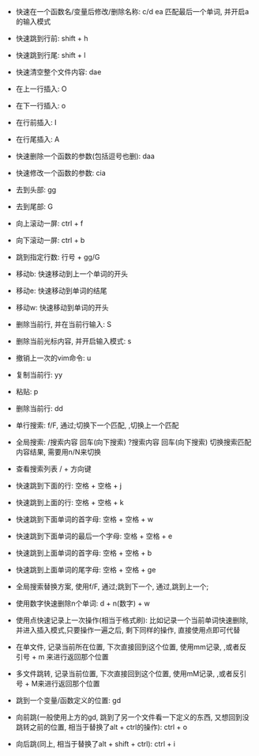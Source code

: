 - 快速在一个函数名/变量后修改/删除名称: c/d ea 匹配最后一个单词, 并开启a的输入模式

- 快速跳到行前: shift + h

- 快速跳到行尾:  shift + l

- 快速清空整个文件内容: dae

- 在上一行插入: O

- 在下一行插入: o

- 在行前插入: I

- 在行尾插入: A

- 快速删除一个函数的参数(包括逗号也删): daa

- 快速修改一个函数的参数: cia

- 去到头部: gg

- 去到尾部: G

- 向上滚动一屏: ctrl + f

- 向下滚动一屏: ctrl + b

- 跳到指定行数: 行号 + gg/G

- 移动b: 快速移动到上一个单词的开头

- 移动e: 快速移动到单词的结尾

- 移动w: 快速移动到单词的开头

- 删除当前行, 并在当前行输入: S

- 删除当前光标内容, 并开启输入模式: s

- 撤销上一次的vim命令: u

- 复制当前行: yy

- 粘贴: p

- 删除当前行: dd

- 单行搜索: f/F, 通过;切换下一个匹配, ,切换上一个匹配

- 全局搜索: /搜索内容 回车(向下搜索)  ?搜索内容 回车(向下搜索) 切换搜索匹配内容结果, 需要用n/N来切换

- 查看搜索列表 / + 方向键

- 快速跳到下面的行: 空格 + 空格 + j

- 快速跳到上面的行: 空格 + 空格 + k

- 快速跳到下面单词的首字母: 空格 + 空格 + w

- 快速跳到下面单词的最后一个字母: 空格 + 空格 + e

- 快速跳到上面单词的首字母: 空格 + 空格 + b

- 快速跳到上面单词的尾字母: 空格 + 空格 + ge

- 全局搜索替换方案, 使用f/F, 通过;跳到下一个, 通过,跳到上一个;

- 使用数字快速删除n个单词: d + n(数字) + w

- 使用点快速记录上一次操作(相当于格式刷): 比如记录一个当前单词快速删除, 并进入插入模式,只要操作一遍之后, 剩下同样的操作, 直接使用点即可代替

- 在单文件, 记录当前所在位置, 下次直接回到这个位置, 使用mm记录, ,或者反引号 + m 来进行返回那个位置

- 多文件跳转, 记录当前位置, 下次直接回到这个位置, 使用mM记录, ,或者反引号 + M来进行返回那个位置

- 跳到一个变量/函数定义的位置: gd

- 向前跳(一般使用上方的gd, 跳到了另一个文件看一下定义的东西, 又想回到没跳转之前的位置, 相当于替换了alt + ctrl的操作): ctrl + o

- 向后跳(同上, 相当于替换了alt + shift + ctrl): ctrl + i







